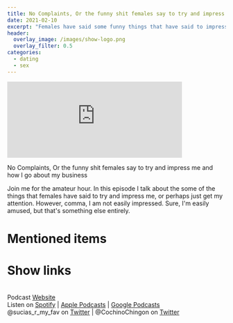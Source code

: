 ```yaml
---
title: No Complaints, Or the funny shit females say to try and impress me and how I go about my business
date: 2021-02-10
excerpt: "Females have said some funny things that have said to impress me."
header:
  overlay_image: /images/show-logo.png
  overlay_filter: 0.5
categories:
  - dating
  - sex
---
```


<iframe src="https://open.spotify.com/embed-podcast/episode/4uu3J2evlnU6odUtxq4nxc" width="80%" height="175" frameborder="0" allowtransparency="true" allow="encrypted-media"></iframe>

No Complaints, Or the funny shit females say to try and impress me and how I go about my business

Join me for the amateur hour. In this episode I talk about the some of the things that females have said to try and impress me, or perhaps just get my attention. However, comma, I am not easily impressed. Sure, I'm easily amused, but that's something else entirely.

# Mentioned items



# Show links

<br> Podcast [Website](https://sucias.xyz)<a href='https://sucias.xyz'><i class='fas fa-link'></i></a>
<br> Listen on [Spotify](https://open.spotify.com/show/3XjoipCU3QzeIaQAAQpBdW)<a href='https://open.spotify.com/show/3XjoipCU3QzeIaQAAQpBdW'><i class='fab fa-spotify'></i></a> | [Apple Podcasts](https://podcasts.apple.com/us/podcast/sucias-are-my-favorite/id1548173787)<i class='fas fa-podcast'></i> | [Google Podcasts](https://podcasts.google.com/feed/aHR0cHM6Ly9hbmNob3IuZm0vcy80MjI0YzYzYy9wb2RjYXN0L3Jzcw)<a href='https://podcasts.google.com/feed/aHR0cHM6Ly9hbmNob3IuZm0vcy80MjI0YzYzYy9wb2RjYXN0L3Jzcw'><i class='fab fa-google-play'></i></a>
<br> @sucias_r_my_fav on [Twitter](https://twitter.com/sucias_r_my_fav)<a href='https://twitter.com/sucias_r_my_fav'><i class='fab fa-twitter'></i></a> | @CochinoChingon on [Twitter](https://twitter.com/cochinochingon)<a href='https://twitter.com/cochinochingon'><i class='fab fa-twitter'></i></a>
